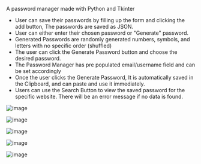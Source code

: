A password manager made with Python and Tkinter
- User can save their passwords by filling up the form and clicking the add button, The passwords are saved as JSON.
- User can either enter their chosen password or "Generate" password.
- Generated Passwords are randomly generated numbers, symbols, and letters with no specific order (shuffled)
- The user can click the Generate Password button and choose the desired password.
- The Password Manager has pre populated email/username field and can be set accordingly
- Once the user clicks the Generate Password, It is automatically saved in the Clipboard, and can paste and use it immediately.
- Users can use the Search Button to view the saved password for the specific website. There will be an error message if no data is found. 
  
![image](https://github.com/NayrAdrian/Password-Manager/assets/125546701/eed6338c-e35b-4441-a57d-625f5d869100)

![image](https://github.com/NayrAdrian/Password-Manager/assets/125546701/340b4435-1378-40e5-9072-bc1f89e7621e)

![image](https://github.com/NayrAdrian/Password-Manager/assets/125546701/29e24afe-af15-4b08-bcbe-dc05d55bf489)

![image](https://github.com/NayrAdrian/Password-Manager/assets/125546701/37064130-3776-4a95-b165-d25811dafadd)

![image](https://github.com/NayrAdrian/Password-Manager/assets/125546701/7f7772f0-be84-41c8-8868-ca82c0a06fcb)






